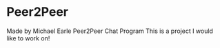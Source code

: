 ﻿# Peer2Peer

Made by Michael Earle
Peer2Peer Chat Program
This is a project I would like to work on!
